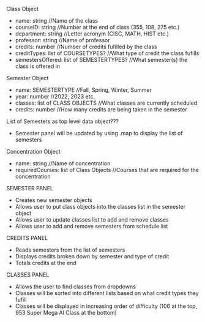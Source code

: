 Class Object
  - name: string //Name of the class
  - courseID: string //Number at the end of class (355, 108, 275 etc.)
  - department: string //Letter acronym (CISC, MATH, HIST etc.)
  - professor: string //Name of professor
  - credits: number //Number of credits fufilled by the class
  - creditTypes: list of COURSETYPES? //What type of credit the class fufills
  - semestersOffered: list of SEMESTERTYPES? //What semester(s) the class is offered in

Semester Object
  - name: SEMESTERTYPE //Fall, Spring, Winter, Summer
  - year: number //2022, 2023 etc.
  - classes: list of CLASS OBJECTS //What classes are currently scheduled
  - credits: number //How many credits are being taken in the semester
 
List of Semesters as top level data object???
  - Semester panel will be updated by using .map to display the list of semesters

Concentration Object
  - name: string //Name of concentration
  - requiredCourses: list of Class Objects //Courses that are required for the concentration

SEMESTER PANEL
  - Creates new semester objects
  - Allows user to put class objects into the classes list in the semester object
  - Allows user to update classes list to add and remove classes
  - Allows user to add and remove semesters from schedule list

CREDITS PANEL
  - Reads semesters from the list of semesters
  - Displays credits broken down by semester and type of credit
  - Totals credits at the end

CLASSES PANEL
  - Allows the user to find classes from dropdowns
  - Classes will be sorted into different lists based on what credit types they fufill
  - Classes will be displayed in increasing order of difficulty (106 at the top, 953 Super Mega AI Class at the bottom)
 
